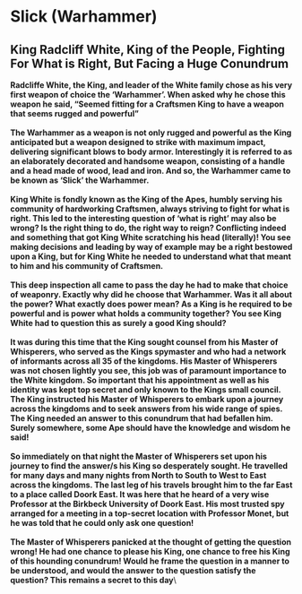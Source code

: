 # Slick (Warhammer)

## **King Radcliff White, King of the People, Fighting For What is Right, But Facing a Huge Conundrum**

**Radcliffe White, the King, and leader of the White family chose as his very first weapon of choice the  ‘Warhammer’. When asked why he chose this weapon he said, “Seemed fitting for a Craftsmen King  to have a weapon that seems rugged and powerful”**  \
\
**The Warhammer as a weapon is not only rugged and powerful as the King anticipated but a weapon  designed to strike with maximum impact, delivering significant blows to body armor. Interestingly it  is referred to as an elaborately decorated and handsome weapon, consisting of a handle and a head made of wood, lead and iron. And so, the Warhammer came to be known as ‘Slick’ the Warhammer.**  \
\
**King White is fondly known as the King of the Apes, humbly serving his community of hardworking  Craftsmen, always striving to fight for what is right. This led to the interesting question of ‘what is  right’ may also be wrong? Is the right thing to do, the right way to reign? Conflicting indeed and  something that got King White scratching his head (literally)! You see making decisions and leading  by way of example may be a right bestowed upon a King, but for King White he needed to  understand what that meant to him and his community of Craftsmen.** \
\
**This deep inspection all came to pass the day he had to make that choice of weaponry. Exactly why  did he choose that Warhammer. Was it all about the power? What exactly does power mean? As a  King is he required to be powerful and is power what holds a community together? You see King  White had to question this as surely a good King should?**  \
\
**It was during this time that the King sought counsel from his Master of Whisperers, who served as  the Kings spymaster and who had a network of informants across all 35 of the kingdoms. His Master  of Whisperers was not chosen lightly you see, this job was of paramount importance to the White  kingdom. So important that his appointment as well as his identity was kept top secret and only  known to the Kings small council. The King instructed his Master of Whisperers to embark upon a  journey across the kingdoms and to seek answers from his wide range of spies. The King needed an  answer to this conundrum that had befallen him. Surely somewhere, some Ape should have the  knowledge and wisdom he said!** \
\
**So immediately on that night the Master of Whisperers set upon his journey to find the answer/s  his King so desperately sought. He travelled for many days and many nights from North to South to  West to East across the kingdoms. The last leg of his travels brought him to the far East to a place  called Doork East. It was here that he heard of a very wise Professor at the Birkbeck University of  Doork East. His most trusted spy arranged for a meeting in a top-secret location with Professor  Monet, but he was told that he could only ask one question!**  \
\
**The Master of Whisperers panicked at the thought of getting the question wrong! He had one  chance to please his King, one chance to free his King of this hounding conundrum! Would he frame  the question in a manner to be understood, and would the answer to the question satisfy the  question? This remains a secret to this day**\

